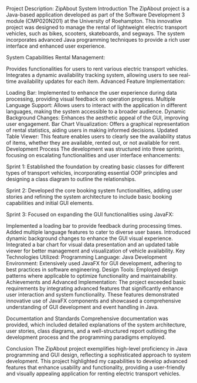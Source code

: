 Project Description: ZipAbout System
Introduction
The ZipAbout project is a Java-based application developed as part of the Software Development 3 module (CMP020N201) at the University of Roehampton. This innovative project was designed to manage the rental of lightweight electric transport vehicles, such as bikes, scooters, skateboards, and segways. The system incorporates advanced Java programming techniques to provide a rich user interface and enhanced user experience.

System Capabilities
Rental Management:

Provides functionalities for users to rent various electric transport vehicles.
Integrates a dynamic availability tracking system, allowing users to see real-time availability updates for each item.
Advanced Feature Implementation:

Loading Bar: Implemented to enhance the user experience during data processing, providing visual feedback on operation progress.
Multiple Language Support: Allows users to interact with the application in different languages, making the system accessible to a broader audience.
Dynamic Background Changes: Enhances the aesthetic appeal of the GUI, improving user engagement.
Bar Chart Visualization: Offers a graphical representation of rental statistics, aiding users in making informed decisions.
Updated Table Viewer: This feature enables users to clearly see the availability status of items, whether they are available, rented out, or not available for rent.
Development Process
The development was structured into three sprints, focusing on escalating functionalities and user interface enhancements:

Sprint 1: Established the foundation by creating basic classes for different types of transport vehicles, incorporating essential OOP principles and designing a class diagram to outline the relationships.

Sprint 2: Developed the core booking system functionalities, adding user stories and refining the system architecture to include basic booking capabilities and initial GUI elements.

Sprint 3: Focused on expanding the GUI functionalities using JavaFX:

Implemented a loading bar to provide feedback during processing times.
Added multiple language features to cater to diverse user bases.
Introduced dynamic background changes to enhance the GUI visual experience.
Integrated a bar chart for visual data presentation and an updated table viewer for better management and visualization of vehicle availability.
Key Technologies Utilized:
Programming Language: Java
Development Environment: Extensively used JavaFX for GUI development, adhering to best practices in software engineering.
Design Tools: Employed design patterns where applicable to optimize functionality and maintainability.
Achievements and Advanced Implementation:
The project exceeded basic requirements by integrating advanced features that significantly enhance user interaction and system functionality. These features demonstrated innovative use of JavaFX components and showcased a comprehensive understanding of GUI development and event handling in Java.

Documentation and Standards
Comprehensive documentation was provided, which included detailed explanations of the system architecture, user stories, class diagrams, and a well-structured report outlining the development process and the programming paradigms employed.

Conclusion
The ZipAbout project exemplifies high-level proficiency in Java programming and GUI design, reflecting a sophisticated approach to system development. This project highlighted my capabilities to develop advanced features that enhance usability and functionality, providing a user-friendly and visually appealing application for renting electric transport vehicles.






